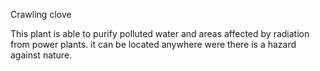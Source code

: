 Crawling clove


This plant is able to purify polluted water and areas affected by radiation from power plants. it can be located anywhere
were there is a hazard against nature.  
